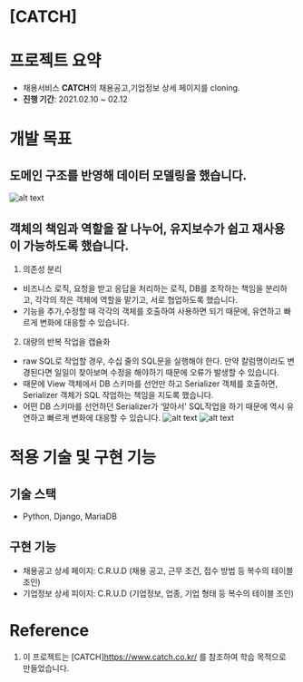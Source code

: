 # [CATCH]

# 프로젝트 요약
- 채용서비스 **CATCH**의 채용공고,기업정보 상세 페이지를 cloning.
- **진행 기간**: 2021.02.10 ~ 02.12

# 개발 목표
## 도메인 구조를 반영해 데이터 모델링을 했습니다.
![alt text](https://raw.githubusercontent.com/geekanne/catch_recruit/main/Readme_images/modeling.drawio.png)

## 객체의 책임과 역할을 잘 나누어, 유지보수가 쉽고 재사용이 가능하도록 했습니다.
1. 의존성 분리
- 비즈니스 로직, 요청을 받고 응답을 처리하는 로직, DB를 조작하는 책임을 분리하고, 각각의 작은 객체에 역할을 맡기고, 서로 협업하도록 했습니다.
- 기능을 추가,수정할 때 각각의 객체를 호출하여 사용하면 되기 때문에, 유연하고 빠르게 변화에 대응할 수 있습니다. 
2. 대량의 반복 작업을 캡슐화
- raw SQL로 작업할 경우, 수십 줄의 SQL문을 실행해야 한다. 만약 칼럼명이라도 변경된다면 일일이 찾아보며 수정을 해야하기 때문에 오류가 발생할 수 있습니다.
- 때문에 View 객체에서 DB 스키마를 선언만 하고 Serializer 객체를 호출하면, Serializer 객체가 SQL 작업하는 책임을 지도록 했습니다.
- 어떤 DB 스키마를 선언하던 Serializer가 ‘알아서' SQL작업을 하기 때문에 역시 유연하고 빠르게 변화에 대응할 수 있습니다.
![alt text](https://raw.githubusercontent.com/geekanne/catch_recruit/main/Readme_images/oop_relation.png)
![alt text](https://raw.githubusercontent.com/geekanne/catch_recruit/main/Readme_images/oop_inheritance.png)

# 적용 기술 및 구현 기능
## 기술 스택
- Python, Django, MariaDB
## 구현 기능
- 채용공고 상세 페이지: C.R.U.D (채용 공고, 근무 조건, 접수 방법 등 복수의 테이블 조인)
- 기업정보 상세 피이지: C.R.U.D (기업정보, 업종, 기업 형태 등 복수의 테이블 조인)

# Reference
1. 이 프로젝트는 [CATCH]https://www.catch.co.kr/ 를 참조하여 학습 목적으로 만들었습니다.
